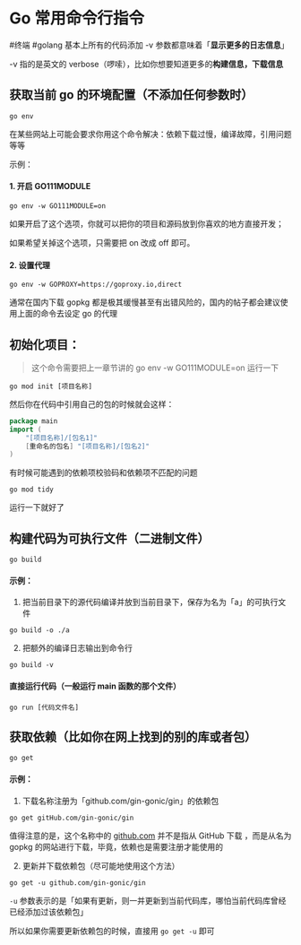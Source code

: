 # Go 常用命令行指令
#终端 #golang 
基本上所有的代码添加 -v 参数都意味着「**显示更多的日志信息**」

-v 指的是英文的 verbose（啰嗦），比如你想要知道更多的**构建信息，下载信息**

 

## 获取当前 go 的环境配置（不添加任何参数时）

```shell
go env
```

在某些网站上可能会要求你用这个命令解决：依赖下载过慢，编译故障，引用问题等等

示例：

#### 1. 开启 GO111MODULE

```shell
go env -w GO111MODULE=on
```

如果开启了这个选项，你就可以把你的项目和源码放到你喜欢的地方直接开发；

如果希望关掉这个选项，只需要把 on 改成 off 即可。



#### 2. 设置代理

```shell
go env -w GOPROXY=https://goproxy.io,direct
```

通常在国内下载 gopkg 都是极其缓慢甚至有出错风险的，国内的帖子都会建议使用上面的命令去设定 go 的代理

  

## 初始化项目：

>  这个命令需要把上一章节讲的 go env -w GO111MODULE=on 运行一下

```shell
go mod init [项目名称]
```

然后你在代码中引用自己的包的时候就会这样：

```go
package main
import (
    "[项目名称]/[包名1]"
    [重命名的包名] "[项目名称]/[包名2]"
)  
```

有时候可能遇到的依赖项校验码和依赖项不匹配的问题

```shell
go mod tidy
```

运行一下就好了



## 构建代码为可执行文件（二进制文件）

```shell
go build
```

#### 示例：

1. 把当前目录下的源代码编译并放到当前目录下，保存为名为「a」的可执行文件

```shell
go build -o ./a
```

2. 把额外的编译日志输出到命令行

```shell
go build -v
```

#### 直接运行代码（一般运行 main 函数的那个文件）

```shell
go run [代码文件名]
```

 

## 获取依赖（比如你在网上找到的别的库或者包）

```shell
go get 
```

#### 示例：

1. 下载名称注册为「github.com/gin-gonic/gin」的依赖包

```shell
go get gitHub.com/gin-gonic/gin
```

值得注意的是，这个名称中的 [github.com](http://github.com/) 并不是指从 GitHub 下载 ，而是从名为 gopkg 的网站进行下载，毕竟，依赖也是需要注册才能使用的

2. 更新并下载依赖包（尽可能地使用这个方法）

```shell
go get -u github.com/gin-gonic/gin
```

`-u` 参数表示的是「如果有更新，则一并更新到当前代码库，哪怕当前代码库曾经已经添加过该依赖包」

所以如果你需要更新依赖包的时候，直接用 `go get -u` 即可

